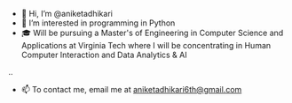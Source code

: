 - 👋 Hi, I’m @aniketadhikari
- 👀 I’m interested in programming in Python
- 🎓 Will be pursuing a Master's of Engineering in Computer Science and Applications at Virginia Tech where I will be concentrating in Human Computer Interaction and Data Analytics & AI

..
- 📫 To contact me, email me at aniketadhikari6th@gmail.com

<!---
aniketadhikari/aniketadhikari is a ✨ special ✨ repository because its `README.md` (this file) appears on your GitHub profile.
You can click the Preview link to take a look at your changes.
--->
